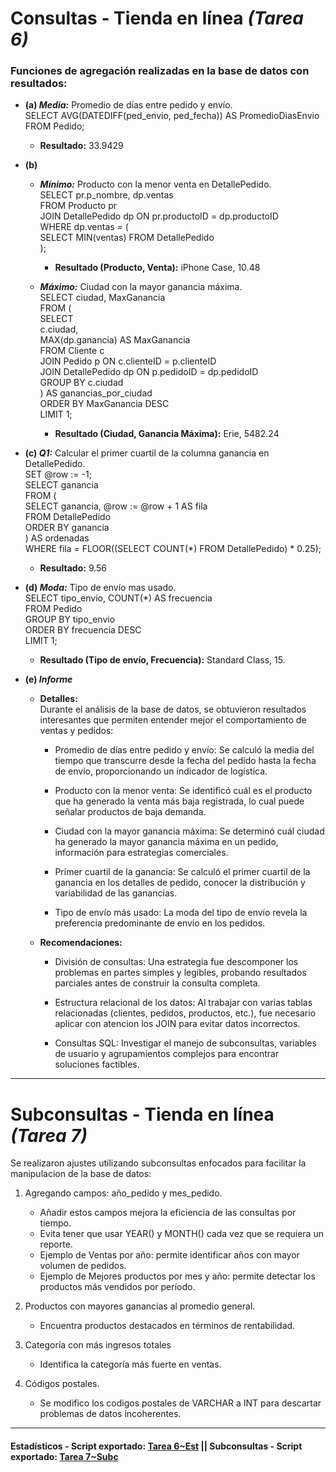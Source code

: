 # Consultas - Tienda en línea _(Tarea 6)_

### Funciones de agregación realizadas en la base de datos con resultados: 

- **(a) _Media:_** Promedio de días entre pedido y envío.  
SELECT AVG(DATEDIFF(ped_envio, ped_fecha)) AS PromedioDiasEnvio
FROM Pedido;

    - **Resultado:** 33.9429

- **(b)**  
    - **_Mínimo:_** Producto con la menor venta en DetallePedido.  
SELECT pr.p_nombre, dp.ventas  
FROM Producto pr  
JOIN DetallePedido dp ON pr.productoID = dp.productoID  
WHERE dp.ventas = (  
    SELECT MIN(ventas) FROM DetallePedido  
);

        - **Resultado (Producto, Venta):** iPhone Case, 10.48

    - **_Máximo:_** Ciudad con la mayor ganancia máxima.  
SELECT ciudad, MaxGanancia  
FROM (  
    SELECT   
        c.ciudad,  
        MAX(dp.ganancia) AS MaxGanancia  
    FROM Cliente c  
    JOIN Pedido p ON c.clienteID = p.clienteID  
    JOIN DetallePedido dp ON p.pedidoID = dp.pedidoID  
    GROUP BY c.ciudad  
) AS ganancias_por_ciudad  
ORDER BY MaxGanancia DESC  
LIMIT 1;

        - **Resultado (Ciudad, Ganancia Máxima):** Erie, 5482.24

- **(c) _Q1:_** Calcular el primer cuartil de la columna ganancia en DetallePedido.  
SET @row := -1;  
SELECT ganancia  
FROM (  
  SELECT ganancia, @row := @row + 1 AS fila  
  FROM DetallePedido  
  ORDER BY ganancia  
) AS ordenadas  
WHERE fila = FLOOR((SELECT COUNT(*) FROM DetallePedido) * 0.25);

    - **Resultado:** 9.56

- **(d) _Moda:_** Tipo de envío mas usado.  
SELECT tipo_envio, COUNT(*) AS frecuencia  
FROM Pedido  
GROUP BY tipo_envio  
ORDER BY frecuencia DESC  
LIMIT 1;

    - **Resultado (Tipo de envío, Frecuencia):** Standard Class, 15.

- **(e) _Informe_**  
    - **Detalles:**  
    Durante el análisis de la base de datos, se obtuvieron resultados interesantes que permiten entender mejor el comportamiento de ventas y pedidos:  
        - Promedio de días entre pedido y envío:
        Se calculó la media del tiempo que transcurre desde la fecha del pedido hasta la fecha de envío, proporcionando un indicador de logística.

        - Producto con la menor venta:
        Se identificó cuál es el producto que ha generado la venta más baja registrada, lo cual puede señalar productos de baja demanda.
        - Ciudad con la mayor ganancia máxima:
        Se determinó cuál ciudad ha generado la mayor ganancia máxima en un pedido, información para estrategias comerciales.
        - Primer cuartil de la ganancia:
        Se calculó el primer cuartil de la ganancia en los detalles de pedido, conocer la distribución y variabilidad de las ganancias.
        - Tipo de envío más usado:
        La moda del tipo de envío revela la preferencia predominante de envío en los pedidos.  

    - **Recomendaciones:**
        - División de consultas:
        Una estrategia fue descomponer los problemas en partes simples y legibles, probando resultados parciales antes de construir la consulta completa. 

        - Estructura relacional de los datos:
        Al trabajar con varias tablas relacionadas (clientes, pedidos, productos, etc.), fue necesario aplicar con atencion los JOIN para evitar datos incorrectos.
        - Consultas SQL:
        Investigar el manejo de subconsultas, variables de usuario y agrupamientos complejos para encontrar soluciones factibles.

---
# Subconsultas - Tienda en línea _(Tarea 7)_

Se realizaron ajustes utilizando subconsultas enfocados para facilitar la manipulacion de la base de datos:  

1. Agregando campos: año_pedido y mes_pedido.  
    - Añadir estos campos mejora la eficiencia de las consultas por tiempo.
    - Evita tener que usar YEAR() y MONTH() cada vez que se requiera un reporte.
    - Ejemplo de Ventas por año: permite identificar años con mayor volumen de pedidos.
    - Ejemplo de Mejores productos por mes y año: permite detectar los productos más vendidos por período.

2. Productos con mayores ganancias al promedio general.
    - Encuentra productos destacados en términos de rentabilidad.

3. Categoría con más ingresos totales
    - Identifica la categoría más fuerte en ventas.

4. Códigos postales. 
    - Se modifico los codigos postales de VARCHAR a INT para descartar problemas de datos incoherentes.

---
#### Estadísticos - Script exportado: [Tarea 6~Est](t6_fagreg.sql) || Subconsultas - Script exportado: [Tarea 7~Subc](t7_subc.sql)